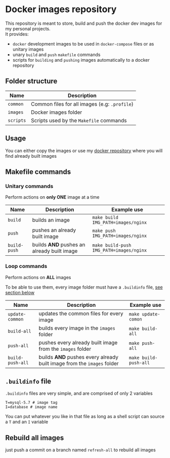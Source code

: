 # Docker images repository

This repository is meant to store, build and push the docker dev images for my personal projects.  
It provides:
- `docker` development images to be used in `docker-compose` files or as unitary images
- unary `build` and `push` `makefile` commands 
- scripts for `building` and `pushing` images automatically to a docker repository 

## Folder structure
| Name | Description |
|------|-------------|
| `common` | Common files for all images (e.g: `.profile`) |
| `images` | Docker images folder |
| `scripts` | Scripts used by the `Makefile` commands |

## Usage
You can either copy the images or use my [docker repository](https://hub.docker.com/u/titiyoyo) where you will find already built images

## Makefile commands

### Unitary commands
Perform actions on **only ONE** image at a time 

| Name | Description | Example use |
|------|-------------|-------------|
| `build` | builds an image | `make build IMG_PATH=images/nginx` |
| `push` | pushes an already built image | `make push IMG_PATH=images/nginx` |
| `build-push` | builds **AND** pushes an already built image | `make build-push IMG_PATH=images/nginx` |

### Loop commands
Perform actions on **ALL** images

To be able to use them, every image folder must have a `.buildinfo` file, [see section below](#buildinfo)

| Name | Description | Example use |
|------|-------------|-------------|
| `update-common` | updates the common files for every image | `make update-comon` |  
| `build-all` | builds every image in the `images` folder | `make build-all` |
| `push-all` | pushes every already built image from the `images` folder | `make push-all` |
| `build-push-all` | builds **AND** pushes every already built image from the `images` folder | `make build-push-all` |

## <a id="buildinfo"></a> `.buildinfo` file
`.buildinfo` files are very simple, and are comprised of only 2 variables
```shell
T=mysql-5.7 # image tag
I=database # image name
```
You can put whatever you like in that file as long as a shell script can source a `T` and an `I` variable

## Rebuild all images
just push a commit on a branch named `refresh-all` to rebuild all images